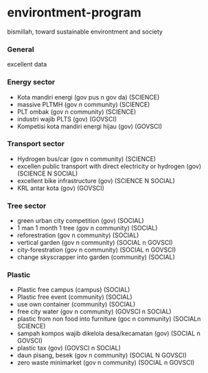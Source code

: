 # environtment-program
bismillah, toward sustainable environtment and society

### General
excellent data

### Energy sector
- Kota mandiri energi (gov pus n gov da) (SCIENCE)
- massive PLTMH (gov n community) (SCIENCE)
- PLT ombak (gov n community) (SCIENCE)
- industri wajib PLTS (gov) (GOVSCI)
- Kompetisi kota mandiri energi hijau (gov) (GOVSCI)

### Transport sector
- Hydrogen bus/car (gov n community) (SCIENCE)
- excellen public transport with direct electricity or hydrogen (gov) (SCIENCE N SOCIAL)
- excellent bike infrastructure (gov) (SCIENCE N SOCIAL)
- KRL antar kota (gov) (GOVSCI)
  
### Tree sector
- green urban city competition (gov) (SOCIAL)
- 1 man 1 month 1 tree (gov n community) (SOCIAL)
- reforestration (gov n community) (SOCIAL)
- vertical garden (gov n community) (SOCIAL n GOVSCI)
- city-forestration (gov n community) (SOCIAL n GOVSCI)
- change skyscrapper into garden (community) (SOCIAL)

### Plastic
- Plastic free campus (campus) (SOCIAL)
- Plastic free event (community) (SOCIAL)
- use own container (community) (SOCIAL)
- free city water (gov n community) (GOVSCI n SOCIAL)
- plastic from non food into furniture (goc n community) (SOCIALn SCIENCE)
- sampah kompos wajib dikelola desa/kecamatan (gov) (SOCIAL n GOVSCI)
- plastic tax (gov) (GOVSCI n SOCIAL)
- daun pisang, besek (gov n community) (SOCIAL N GOVSCI)
- zero waste minimarket (gov n community) (SOCIAL n GOVSCI)
